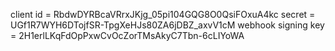 client id = RbdwDYRBcaVRrxJKjg_05pi104GQG8O0QsiFOxuA4kc
secret = UGf1R7WYH6DTojfSR-TpgXeHJs80ZA6jDBZ_axvV1cM
webhook signing key = 2H1erlLKqFdOpPxwCvOcZorTMsAkyC7Tbn-6cLIYoWA